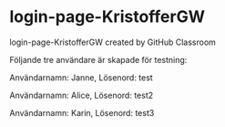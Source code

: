 # login-page-KristofferGW
login-page-KristofferGW created by GitHub Classroom

Följande tre användare är skapade för testning:

Användarnamn: Janne, Lösenord: test

Användarnamn: Alice, Lösenord: test2

Användarnamn: Karin, Lösenord: test3
